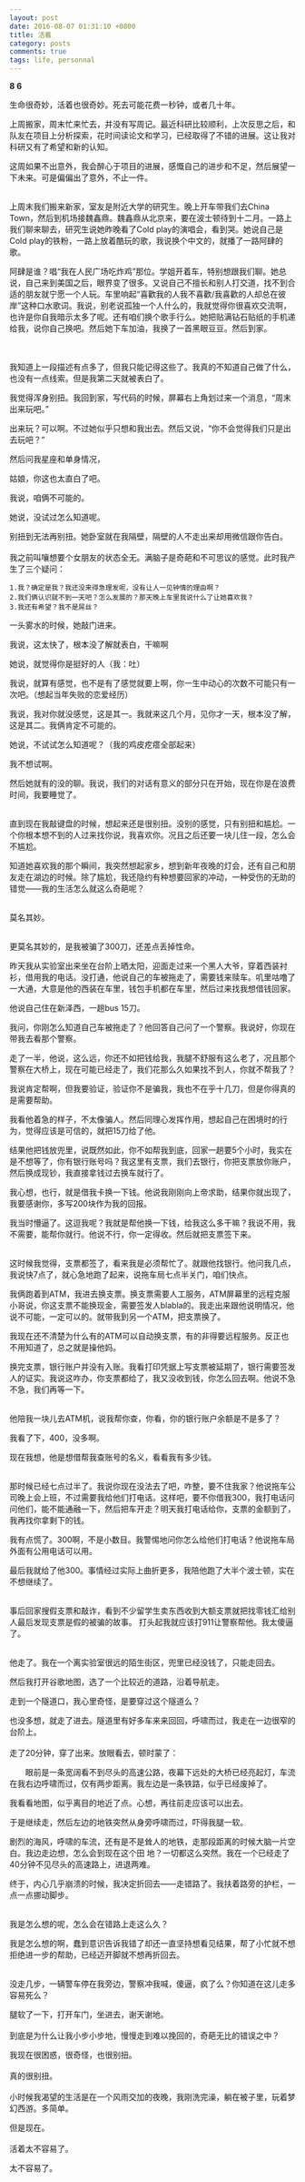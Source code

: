 ```yaml
---
layout: post
date: 2016-08-07 01:31:10 +0800
title: 活着
category: posts
comments: true
tags: life, personnal
---
```


<strong>8 6</strong>

生命很奇妙，活着也很奇妙。死去可能花费一秒钟，或者几十年。

上周搬家，周末忙来忙去，并没有写周记。最近科研比较顺利，上次反思之后，和队友在项目上分析探索，花时间读论文和学习，已经取得了不错的进展。这让我对科研又有了希望和新的认知。

这周如果不出意外，我会醉心于项目的进展，感慨自己的进步和不足，然后展望一下未来。可是偏偏出了意外，不止一件。
<br/><br/>

上周末我们搬来新家，室友是附近大学的研究生。晚上开车带我们去China Town，然后到机场接魏鑫鼎。魏鑫鼎从北京来，要在波士顿待到十二月。一路上我们聊来聊去，研究生说她昨晚看了Cold play的演唱会，看到哭。她说自己是Cold play的铁粉，一路上放着酷玩的歌，我说换个中文的，就播了一路阿肆的歌。

阿肆是谁？唱“我在人民广场吃炸鸡”那位。学姐开着车，特别想跟我们聊。她总说，自己来到美国之后，眼界变了很多。又说自己不擅长和别人打交道，找不到合适的朋友就宁愿一个人玩。车里响起“喜歡我的人我不喜歡/我喜歡的人却总在彼岸”这种口水歌词。我说，别老说孤独一个人什么的，我就觉得你很喜欢交流啊，也许是你自我暗示太多了呢。还有咱们换个歌手行么。她把贴满钻石贴纸的手机递给我，说你自己换吧。然后她下车加油，我换了一首黑眼豆豆。然后到家。

<br/><br/>
我知道上一段描述有点多了，但我只能记得这些了。我真的不知道自己做了什么，也没有一点线索。但是我第二天就被表白了。

我觉得浑身别扭。我回到家，写代码的时候，屏幕右上角划过来一个消息，“周末出来玩吧。”

出来玩？可以啊。不过她似乎只想和我出去。然后又说，“你不会觉得我们只是出去玩吧？”

然后问我星座和单身情况，

姑娘，你这也太直白了吧。

我说，咱俩不可能的。

她说，没试过怎么知道呢。

别扭到无法再别扭。她卧室就在我隔壁，隔壁的人不走出来却用微信跟你告白。
<br/><br/>
我之前叫嚷想要个女朋友的状态全无。满脑子是奇葩和不可思议的感觉。此时我产生了三个疑问：

    1.我？确定是我？我还没来得急理发呢，没有让人一见钟情的理由啊？
    2.我们俩认识就不到一天吧？怎么发展的？那天晚上车里我说什么了让她喜欢我？
    3.我还有希望？我不是屌丝？
一头雾水的时候，她敲门进来。

我说，这太快了，根本没了解就表白，干嘛啊

她说，就觉得你是挺好的人（我：吐）

我说，就算有感觉，也不是有了感觉就要上啊，你一生中动心的次数不可能只有一次吧。（想起当年失败的恋爱经历）

我说，我对你就没感觉，这是其一。我就来这几个月，见你才一天，根本没了解，这是其二。我俩肯定不可能的。

她说，不试试怎么知道呢？（我的鸡皮疙瘩全部起来）

我不想试啊。

然后她就有的没的聊。我说，我们的对话有意义的部分只在开始，现在你是在浪费时间，我要睡觉了。
<br/><br/>

直到现在我敲键盘的时候，想起来还是很别扭。没别的感觉，只有别扭和尴尬。一个你根本想不到的人过来找你说，我喜欢你。况且之后还要一块儿住一段，怎么会不尴尬。

知道她喜欢我的那个瞬间，我突然想起家乡，想到新年夜晚的灯会，还有自己和朋友走在湖边的时候。除了尴尬，我还隐约有种想要回家的冲动，一种受伤的无助的错觉——我的生活怎么就这么奇葩呢？
<br/><br/>

莫名其妙。
<br/><br/>

更莫名其妙的，是我被骗了300刀，还差点丢掉性命。

昨天我从实验室出来坐在台阶上晒太阳，迎面走过来一个黑人大爷，穿着西装衬衫，借用我的电话。没打通，他说自己的车被拖走了，需要钱来赎车。叽里咕噜了一大通，大意是他的西装在车里，钱包手机都在车里，然后过来找我想借钱回家。

他说自己住在新泽西，一趟bus 15刀。

我问，你刚怎么知道自己车被拖走了？他回答自己问了一个警察。我说好，你现在带我去看那个警察。

走了一半，他说，这么远，你还不如把钱给我，我腿不舒服有这么老了，况且那个警察在大桥上，现在可能已经走了，我们花那么久如果找不到人，你就不帮我了？

我说肯定帮啊，但我要验证，验证你不是骗我，我也不在乎十几刀，但是你得真的是需要帮助。

我看他着急的样子，不太像骗人。然后同理心发挥作用，想起自己在困境时的行为，觉得应该是可信的，就把15刀给了他。

结果他把钱放兜里，说既然如此，你不如帮我到底，回家一趟要5个小时，我实在是不想等了，你有银行账号吗？我这里有支票，我们去银行，你把支票放你账户，然后换成现钞，我直接拿钱过去换车就行了。

我心想，也行，就是借我卡换一下钱。他说我刚刚向上帝求助，结果你就出现了，我要感谢你，多写200块作为我的回报。

我当时懵逼了。这逗我呢？我就是帮他换一下钱，给我这么多干嘛？我说不用，我不需要，能帮你就行。他说不行，你一定得收。然后就把支票签下来。
<br/><br/>

这时候我觉得，支票都签了，看来我是必须帮忙了。就跟他找银行。他问我几点，我说快7点了，就心急地跑了起来，说拖车局七点半关门，咱们快点。

我俩跑着到ATM，我进去换支票。换支票需要人工服务，ATM屏幕里的远程克服小哥说，你这支票不能换现金，需要签发人blabla的。我走出来跟他说明情况，他说不可能，一定可以的。就带我到另一个ATM，把支票换了。

我现在还不清楚为什么有的ATM可以自动换支票，有的非得要远程服务。反正也不用知道了，总之就是操他妈。

换完支票，银行账户并没有入账。我看打印凭据上写支票被延期了，银行需要签发人的证实。我说这咋办，你支票都给了，我又没收到钱，你怎么回去啊。他说不急不急，我们再等一下。
<br/><br/>

他陪我一块儿去ATM机，说我帮你查，你看，你的银行账户余额是不是多了？

我看了下，400，没多啊。

现在我想，他是想借帮我查账号的名义，看看我有多少钱。
<br/><br/>

那时候已经七点过半了。我说你现在没法去了吧，咋整，要不住我家？他说拖车公司晚上会上班，不过需要我给他们打电话。这样吧，要不你借我300，我打电话问问他们，能不能通融一下，然后把车开走？明天我打电话给你，支票的金额到了，我再找你拿剩下的钱。

我有点慌了。300啊，不是小数目。我警惕地问你怎么给他们打电话？他说拖车局外面有公用电话可以用。

最后我就给了他300。事情经过实际上曲折更多，我陪他跑了大半个波士顿，实在不想继续了。
<br/><br/>

事后回家搜假支票和敲诈，看到不少留学生卖东西收到大额支票就把找零钱汇给别人最后发现支票是假的被骗的故事。
打头起我就应该打911让警察帮他。我太傻逼了。
<br/><br/>

他走了。我在一个离实验室很远的陌生街区，兜里已经没钱了，只能走回去。

然后我打开谷歌地图，选了一个比较近的道路，沿着导航走。

走到一个隧道口，我心里奇怪，是要穿过这个隧道么？

也没多想，就走了进去。隧道里有好多车来来回回，呼啸而过，我走在一边很窄的台阶上。
<br/><br/>
走了20分钟，穿了出来。放眼看去，顿时蒙了：

　　眼前是一条宽阔看不到尽头的高速公路，夜幕下远处的大桥已经亮起灯，车流在我右边呼啸而过，仅有两步距离。我左边是一条铁路，似乎已经废掉了。

我看看地图，似乎离目的地近了点。心想，再往前走应该可以出去。

于是继续走，然后左边的地铁突然从身旁呼啸而过，吓得我腿一软。

剧烈的海风，呼啸的车流，还有是不是耸人的地铁，走那段距离的时候大脑一片空白。我边走边想，怎么会到现在这个田
地？一切都这么突然。我在一个已经走了40分钟不见尽头的高速路上，进退两难。

终于，内心几乎崩溃的时候，我决定折回去——走错路了。我扶着路旁的护栏，一点一点挪动脚步。
<br/><br/>

我是怎么想的呢，怎么会在错路上走这么久？

我是怎么想的啊，蠢到意识告诉我错了却还一直坚持想看见结果，帮了小忙就不想拒绝进一步的帮助，已经迈开脚就不想再折回去。
<br/><br/>

没走几步，一辆警车停在我旁边，警察冲我喊，傻逼，疯了么？你知道在这儿走多容易死么？

腿软了一下，打开车门，坐进去，谢天谢地。
<br/><br/>
到底是为什么让我小步小步地，慢慢走到难以挽回的，奇葩无比的错误之中？

我现在很困惑，很奇怪，也很别扭。
<br/><br/>
真的很别扭。
<br/><br/>
小时候我渴望的生活是在一个风雨交加的夜晚，我刚洗完澡，躺在被子里，玩着梦幻西游。多简单。

但是现在。
<br/><br/>
活着太不容易了。

太不容易了。